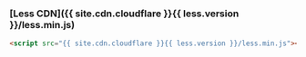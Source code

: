 ### [Less CDN]({{ site.cdn.cloudflare }}{{ less.version }}/less.min.js)

```html
<script src="{{ site.cdn.cloudflare }}{{ less.version }}/less.min.js"></script>
```